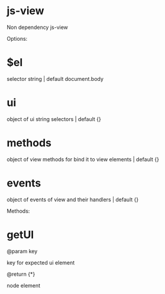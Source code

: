 # js-view
Non dependency js-view


Options:

# $el

selector string | default document.body

# ui
object of ui string selectors | default {}

# methods

object of view methods for bind it to view elements | default {}

# events

object of events of view and their handlers | default {}

Methods:

# getUI

@param key

key for expected ui element

@return {*}

node element
